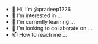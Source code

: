 - 👋 Hi, I’m @pradeep1226
- 👀 I’m interested in ...
- 🌱 I’m currently learning ...
- 💞️ I’m looking to collaborate on ...
- 📫 How to reach me ...

<!---
pradeep1226/pradeep1226 is a ✨ special ✨ repository because its `README.md` (this file) appears on your GitHub profile.
You can click the Preview link to take a look at your changes.
--->
